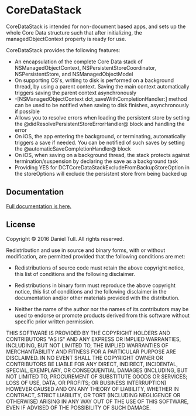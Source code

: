 # CoreDataStack

CoreDataStack is intended for non-document based apps, and sets up the whole Core Data structure such that after initializing, the managedObjectContext property is ready for use.
 
CoreDataStack provides the following features:
 
* An encapsulation of the complete Core Data stack of NSManagedObjectContext, NSPersistentStoreCoordinator, NSPersistentStore, and NSManagedObjectModel
* On supporting OS's, writing to disk is performed on a background thread, by using a parent context. Saving the main context automatically triggers saving the parent context asynchronously
* -[NSManagedObjectContext dct_saveWithCompletionHandler:] method can be used to be notified when saving to disk finishes, asynchronously if possible
* Allows you to resolve errors when loading the persistent store by setting the @didResolvePersistentStoreErrorHandler@ block and handling the error
* On iOS, the app entering the background, or terminating, automatically triggers a save if needed. You can be notified of such saves by setting the @automaticSaveCompletionHandler@ block
* On iOS, when saving on a background thread, the stack protects against termination/suspension by declaring the save as a background task
* Providing YES for DCTCoreDataStackExcludeFromBackupStoreOption in the storeOptions will exclude the persistent store from being backed up

## Documentation

[Full documentation is here.](http://danieltull.co.uk/DCTCoreDataStack/documentation/)

## License

Copyright © 2016 Daniel Tull. All rights reserved.
 
Redistribution and use in source and binary forms, with or without modification, are permitted provided that the following conditions are met:
 
* Redistributions of source code must retain the above copyright notice, this list of conditions and the following disclaimer.
 
* Redistributions in binary form must reproduce the above copyright notice, this list of conditions and the following disclaimer in the documentation and/or other materials provided with the distribution.
 
* Neither the name of the author nor the names of its contributors may be used to endorse or promote products derived from this software without specific prior written permission.
 
THIS SOFTWARE IS PROVIDED BY THE COPYRIGHT HOLDERS AND CONTRIBUTORS "AS IS" AND ANY EXPRESS OR IMPLIED WARRANTIES, INCLUDING, BUT NOT LIMITED TO, THE IMPLIED WARRANTIES OF MERCHANTABILITY AND FITNESS FOR A PARTICULAR PURPOSE ARE DISCLAIMED. IN NO EVENT SHALL THE COPYRIGHT OWNER OR CONTRIBUTORS BE LIABLE FOR ANY DIRECT, INDIRECT, INCIDENTAL, SPECIAL, EXEMPLARY, OR CONSEQUENTIAL DAMAGES (INCLUDING, BUT NOT LIMITED TO, PROCUREMENT OF SUBSTITUTE GOODS OR SERVICES; LOSS OF USE, DATA, OR PROFITS; OR BUSINESS INTERRUPTION) HOWEVER CAUSED AND ON ANY THEORY OF LIABILITY, WHETHER IN CONTRACT, STRICT LIABILITY, OR TORT (INCLUDING NEGLIGENCE OR OTHERWISE) ARISING IN ANY WAY OUT OF THE USE OF THIS SOFTWARE, EVEN IF ADVISED OF THE POSSIBILITY OF SUCH DAMAGE.
